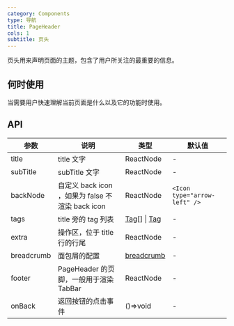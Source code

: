 ```yaml
---
category: Components
type: 导航
title: PageHeader
cols: 1
subtitle: 页头
---
```


页头用来声明页面的主题，包含了用户所关注的最重要的信息。

## 何时使用

当需要用户快速理解当前页面是什么以及它的功能时使用。

## API

| 参数 | 说明 | 类型 | 默认值 |
| --- | --- | --- | --- |
| title | title 文字 | ReactNode | - |
| subTitle | subTitle 文字 | ReactNode | - |
| backNode | 自定义 back icon ，如果为 false 不渲染 back icon | ReactNode | `<Icon type="arrow-left" />` |
| tags | title 旁的 tag 列表 | [Tag](https://ant.design/components/tag-cn/)[] \| [Tag](https://ant.design/components/tag-cn/) | - |
| extra | 操作区，位于 title 行的行尾 | ReactNode | - |
| breadcrumb | 面包屑的配置 |  [breadcrumb](https://ant.design/components/breadcrumb-cn/)  | - |
| footer | PageHeader 的页脚，一般用于渲染 TabBar | ReactNode | - |
| onBack | 返回按钮的点击事件 | ()=>void | - |
